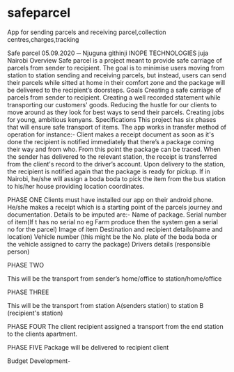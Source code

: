 # safeparcel
App for sending parcels and receiving parcel,collection centres,charges,tracking

Safe parcel
05.09.2020
─
Njuguna githinji
INOPE TECHNOLOGIES
juja
Nairobi
Overview
Safe parcel is a project meant to provide safe carriage of parcels  from sender to recipient. The goal is to minimise users moving from station to station sending and receiving parcels, but instead, users can send their parcels while sitted at home  in their comfort zone and the package  will be delivered  to the recipient’s doorsteps. 
Goals
Creating a safe carriage of parcels from sender to recipient.
Creating a well recorded statement while transporting our customers' goods.
Reducing the hustle for our clients to move around as they look for best ways to send their parcels.
Creating jobs for young, ambitious kenyans. 
Specifications
This project  has six phases that will ensure safe transport of items. The app works in transfer method of operation for instance:-
Client makes a receipt document as soon as it's done the recipient is notified immediately that there’s a package coming their way and from who. From this point the package can be traced.
When the sender has delivered to the relevant station, the receipt is transferred from the client's record to the driver’s account. 
Upon delivery to the station, the recipient is notified again that the package is ready for pickup. If in Nairobi, he/she will assign a boda boda to pick the item from the bus station to his/her house providing location coordinates.


PHASE ONE
Clients must have installed our app on their android phone. He/she makes a receipt which is a starting point of the parcels journey and documentation. Details to be imputed are:-
Name of package.
Serial number of item(If t has no serial no eg Farm produce then the system gen a serial no for the parcel)
Image of item
Destination and recipient details(name and location)
Vehicle number (this might be the No. plate of the boda boda or the vehicle assigned to carry the package)
Drivers details (responsible person)

PHASE TWO

This will be the transport from sender’s home/office to station/home/office

PHASE THREE

This will be the transport from station A(senders station) to station B (recipient's station)

PHASE FOUR
The client recipient assigned a transport from the end station to the clients apartment.

PHASE FIVE
Package will be delivered to recipient client

Budget 
Development-
 
